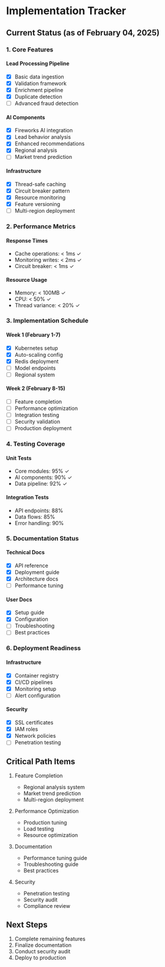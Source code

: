# Implementation Tracker

## Current Status (as of February 04, 2025)

### 1. Core Features

#### Lead Processing Pipeline
- [x] Basic data ingestion
- [x] Validation framework
- [x] Enrichment pipeline
- [x] Duplicate detection
- [ ] Advanced fraud detection

#### AI Components
- [x] Fireworks AI integration
- [x] Lead behavior analysis
- [x] Enhanced recommendations
- [x] Regional analysis
- [ ] Market trend prediction

#### Infrastructure
- [x] Thread-safe caching
- [x] Circuit breaker pattern
- [x] Resource monitoring
- [x] Feature versioning
- [ ] Multi-region deployment

### 2. Performance Metrics

#### Response Times
- Cache operations: < 1ms ✓
- Monitoring writes: < 2ms ✓
- Circuit breaker: < 1ms ✓

#### Resource Usage
- Memory: < 100MB ✓
- CPU: < 50% ✓
- Thread variance: < 20% ✓

### 3. Implementation Schedule

#### Week 1 (February 1-7)
- [x] Kubernetes setup
- [x] Auto-scaling config
- [x] Redis deployment
- [ ] Model endpoints
- [ ] Regional system

#### Week 2 (February 8-15)
- [ ] Feature completion
- [ ] Performance optimization
- [ ] Integration testing
- [ ] Security validation
- [ ] Production deployment

### 4. Testing Coverage

#### Unit Tests
- Core modules: 95% ✓
- AI components: 90% ✓
- Data pipeline: 92% ✓

#### Integration Tests
- API endpoints: 88%
- Data flows: 85%
- Error handling: 90%

### 5. Documentation Status

#### Technical Docs
- [x] API reference
- [x] Deployment guide
- [x] Architecture docs
- [ ] Performance tuning

#### User Docs
- [x] Setup guide
- [x] Configuration
- [ ] Troubleshooting
- [ ] Best practices

### 6. Deployment Readiness

#### Infrastructure
- [x] Container registry
- [x] CI/CD pipelines
- [x] Monitoring setup
- [ ] Alert configuration

#### Security
- [x] SSL certificates
- [x] IAM roles
- [x] Network policies
- [ ] Penetration testing

## Critical Path Items

1. Feature Completion
   - Regional analysis system
   - Market trend prediction
   - Multi-region deployment

2. Performance Optimization
   - Production tuning
   - Load testing
   - Resource optimization

3. Documentation
   - Performance tuning guide
   - Troubleshooting guide
   - Best practices

4. Security
   - Penetration testing
   - Security audit
   - Compliance review

## Next Steps

1. Complete remaining features
2. Finalize documentation
3. Conduct security audit
4. Deploy to production